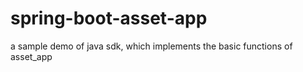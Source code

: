 # spring-boot-asset-app
a sample demo of java sdk, which implements the basic functions of asset_app

